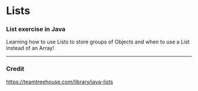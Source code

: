 # Lists
### List exercise in Java

Learning how to use Lists to store groups of Objects and when to use a List instead of an Array! 

***
### Credit

https://teamtreehouse.com/library/java-lists
